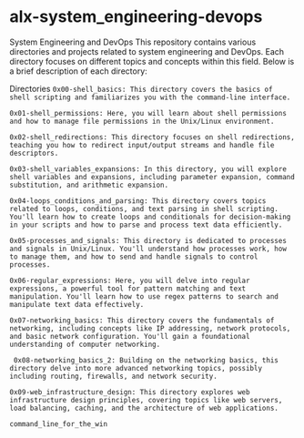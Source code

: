 # alx-system_engineering-devops
System Engineering and DevOps
This repository contains various directories and projects related to system engineering and DevOps. Each directory focuses on different topics and concepts within this field. Below is a brief description of each directory:

Directories
`0x00-shell_basics: This directory covers the basics of shell scripting and familiarizes you with the command-line interface.`

`0x01-shell_permissions: Here, you will learn about shell permissions and how to manage file permissions in the Unix/Linux environment.`

`0x02-shell_redirections: This directory focuses on shell redirections, teaching you how to redirect input/output streams and handle file descriptors.`

`0x03-shell_variables_expansions: In this directory, you will explore shell variables and expansions, including parameter expansion, command substitution, and arithmetic expansion.`

`0x04-loops_conditions_and_parsing: This directory covers topics related to loops, conditions, and text parsing in shell scripting. You'll learn how to create loops and conditionals for decision-making in your scripts and how to parse and process text data efficiently.`

`0x05-processes_and_signals: This directory is dedicated to processes and signals in Unix/Linux. You'll understand how processes work, how to manage them, and how to send and handle signals to control processes.`

`0x06-regular_expressions: Here, you will delve into regular expressions, a powerful tool for pattern matching and text manipulation. You'll learn how to use regex patterns to search and manipulate text data effectively.`

`0x07-networking_basics: This directory covers the fundamentals of networking, including concepts like IP addressing, network protocols, and basic network configuration. You'll gain a foundational understanding of computer networking.`

` 0x08-networking_basics_2: Building on the networking basics, this directory delve into more advanced networking topics, possibly including routing, firewalls, and network security.`

`0x09-web_infrastructure_design: This directory explores web infrastructure design principles, covering topics like web servers, load balancing, caching, and the architecture of web applications.`

`command_line_for_the_win`
